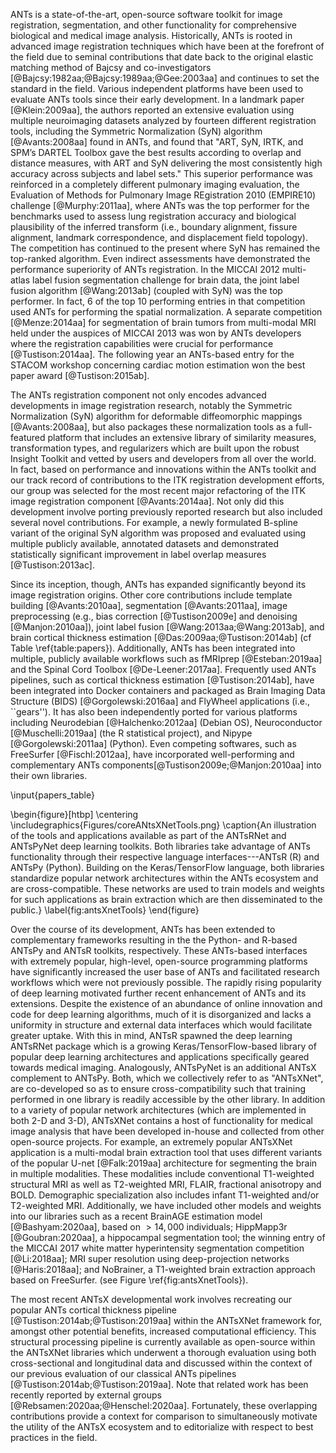

ANTs is a state-of-the-art, open-source software toolkit for image registration,
segmentation, and other functionality for comprehensive biological and medical
image analysis. Historically, ANTs is rooted in advanced image registration
techniques which have been at the forefront of the field due to seminal
contributions that date back to the original elastic matching method of Bajcsy
and co-investigators [@Bajcsy:1982aa;@Bajcsy:1989aa;@Gee:2003aa] and continues
to set the standard in the field.   Various independent platforms have been used
to evaluate ANTs tools since their early development. In a landmark paper
[@Klein:2009aa], the authors reported an extensive evaluation using multiple
neuroimaging datasets analyzed by fourteen different registration tools,
including the Symmetric Normalization (SyN) algorithm [@Avants:2008aa] found in
ANTs, and found that "ART, SyN, IRTK, and SPM’s DARTEL Toolbox gave the best
results according to overlap and distance measures, with ART and SyN delivering
the most consistently high accuracy across subjects and label sets." This
superior performance was reinforced in a completely different pulmonary imaging
evaluation, the Evaluation of Methods for Pulmonary Image REgistration 2010
(EMPIRE10) challenge [@Murphy:2011aa], where ANTs was the top performer for the
benchmarks used to assess lung registration accuracy and biological plausibility
of the inferred transform (i.e., boundary alignment, fissure alignment, landmark
correspondence, and displacement field topology). The competition has continued
to the present where SyN has remained the top-ranked algorithm. Even indirect
assessments have demonstrated the performance superiority of ANTs registration.
In the MICCAI 2012 multi-atlas label fusion segmentation challenge for brain
data, the joint label fusion algorithm [@Wang:2013ab] (coupled with SyN) was the
top performer. In fact, 6 of the top 10 performing entries in that competition
used ANTs for performing the spatial normalization. A separate competition
[@Menze:2014aa] for segmentation of brain tumors from multi-modal MRI held under
the auspices of MICCAI 2013 was won by ANTs developers where the registration
capabilities were crucial for performance [@Tustison:2014aa]. The following year
an ANTs-based entry for the STACOM workshop concerning cardiac motion estimation
won the best paper award [@Tustison:2015ab].

The ANTs registration component not only encodes advanced developments in image
registration research, notably the Symmetric Normalization (SyN) algorithm for
deformable diffeomorphic mappings [@Avants:2008aa], but also packages these
normalization tools as a full-featured platform that includes an extensive
library of similarity measures, transformation types, and regularizers which are
built upon the robust Insight Toolkit and vetted by users and developers from
all over the world.  In fact, based on performance and innovations within the
ANTs toolkit and our track record of contributions to the ITK registration
development efforts, our group was selected for the most recent major
refactoring of the ITK image registration component [@Avants:2014aa]. Not only
did this development involve porting previously reported research but also
included several novel contributions. For example, a newly formulated B-spline
variant of the original SyN algorithm was proposed and evaluated using multiple
publicly available, annotated datasets and demonstrated statistically
significant improvement in label overlap measures [@Tustison:2013ac].

Since its inception, though, ANTs has expanded significantly beyond its image
registration origins.  Other core contributions include template building
[@Avants:2010aa], segmentation [@Avants:2011aa], image preprocessing (e.g., bias
correction [@Tustison2009e] and denoising [@Manjon:2010aa]), joint label fusion
[@Wang:2013aa;@Wang:2013ab], and brain cortical thickness estimation
[@Das:2009aa;@Tustison:2014ab] (cf Table \ref{table:papers}). Additionally, ANTs
has been integrated into multiple, publicly available workflows such as fMRIprep
[@Esteban:2019aa] and the Spinal Cord Toolbox [@De-Leener:2017aa].  Frequently
used ANTs pipelines, such as cortical thickness estimation [@Tustison:2014ab],
have been integrated into Docker containers and packaged as Brain Imaging Data
Structure (BIDS) [@Gorgolewski:2016aa] and FlyWheel applications (i.e.,
``gears''). It has also been independently ported for various platforms
including Neurodebian [@Halchenko:2012aa] (Debian OS), Neuroconductor
[@Muschelli:2019aa] (the R statistical project), and Nipype
[@Gorgolewski:2011aa] (Python).  Even competing softwares, such as FreeSurfer
[@Fischl:2012aa], have incorporated well-performing and complementary ANTs
components[@Tustison2009e;@Manjon:2010aa] into their own libraries.

\input{papers_table}

\begin{figure}[htbp] \centering \includegraphics{Figures/coreANtsXNetTools.png}
 \caption{An illustration of the tools and applications available as part of the
 ANTsRNet and ANTsPyNet deep learning toolkits.  Both libraries take advantage
 of ANTs functionality through their respective language interfaces---ANTsR (R)
 and ANTsPy (Python).  Building on the Keras/TensorFlow language, both libraries
 standardize popular network architectures within the ANTs ecosystem and are
 cross-compatible.  These networks are used to train models and weights for such
 applications as brain extraction which are then disseminated to the public.}
 \label{fig:antsXnetTools} \end{figure}

Over the course of its development, ANTs has been extended to complementary
frameworks resulting in the the Python- and R-based ANTsPy and ANTsR toolkits,
respectively. These ANTs-based interfaces with extremely popular, high-level,
open-source programming platforms have significantly increased the user base of
ANTs and facilitated research workflows which were not previously possible. The
rapidly rising popularity of deep learning motivated further recent enhancement
of ANTs and its extensions.  Despite the existence of an abundance of online
innovation and code for deep learning algorithms, much of it is disorganized and
lacks a uniformity in structure and external data interfaces which would
facilitate greater uptake. With this in mind, ANTsR spawned the deep learning
ANTsRNet package which is a growing Keras/TensorFlow-based library of popular
deep learning architectures and applications specifically geared towards medical
imaging. Analogously, ANTsPyNet is an additional ANTsX complement to ANTsPy.
Both, which we collectively refer to as "ANTsXNet", are co-developed so as to
ensure cross-compatibility such that training performed in one library is
readily accessible by the other library.  In addition to a variety of popular
network architectures (which are implemented in both 2-D and 3-D), ANTsXNet
contains a host of functionality for medical image analysis that have been
developed in-house and collected from other open-source projects. For example,
an extremely popular ANTsXNet application is a multi-modal brain extraction tool
that uses different variants of the popular U-net [@Falk:2019aa] architecture
for segmenting the brain in multiple modalities.  These modalities include
conventional T1-weighted structural MRI as well as T2-weighted MRI, FLAIR,
fractional anisotropy and BOLD.  Demographic specialization also includes infant
T1-weighted and/or T2-weighted MRI.  Additionally, we have included other models
and weights into our libraries such as a recent BrainAGE estimation model
[@Bashyam:2020aa], based on $>14,000$ individuals; HippMapp3r [@Goubran:2020aa],
a hippocampal segmentation tool; the winning entry of the MICCAI 2017 white
matter hyperintensity segmentation competition [@Li:2018aa]; MRI super
resolution using deep-projection networks [@Haris:2018aa]; and NoBrainer, a
T1-weighted brain extraction approach based on FreeSurfer. (see Figure
\ref{fig:antsXnetTools}).

The most recent ANTsX developmental work involves recreating our popular ANTs
cortical thickness pipeline [@Tustison:2014ab;@Tustison:2019aa] within the
ANTsXNet framework for, amongst other potential benefits, increased
computational efficiency.  This structural processing pipeline is currently
available as open-source within the ANTsXNet libraries which underwent a
thorough evaluation using both cross-sectional and longitudinal data and
discussed within the context of our previous evaluation of our classical ANTs
pipelines [@Tustison:2014ab;@Tustison:2019aa].  Note that related work has been
recently reported by external groups [@Rebsamen:2020aa;@Henschel:2020aa].
Fortunately, these overlapping contributions provide a context for comparison to
simultaneously motivate the utility of the ANTsX ecosystem and to editorialize
with respect to best practices in the field.



